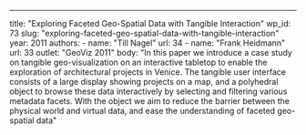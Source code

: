 ---
  title: "Exploring Faceted Geo-Spatial Data with Tangible Interaction"
  wp_id: 73
  slug: "exploring-faceted-geo-spatial-data-with-tangible-interaction"
  year: 2011
  authors: 
    - 
      name: "Till Nagel"
      url: 34
    - 
      name: "Frank Heidmann"
      url: 33
  outlet: "GeoViz 2011"
  body: "In this paper we introduce a case study on tangible geo-visualization on an interactive tabletop to enable the exploration of architectural projects in Venice. The tangible user interface consists of a large display showing projects on a map, and a polyhedral object to browse these data interactively by selecting and filtering various metadata facets. With the object we aim to reduce the barrier between the physical world and virtual data, and ease the understanding of faceted geo-spatial data"
